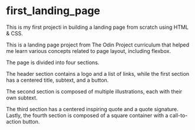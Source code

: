 # first_landing_page
This is my first projecti in building a landing page from scratch using HTML & CSS.

This is a landing page project from The Odin Project curriculum that helped me learn various concepts related to page layout, including flexbox. 

The page is divided into four sections.

The header section contains a logo and a list of links, while the first section has a centered title, subtext, and a button. 

The second section is composed of multiple illustrations, each with their own subtext. 

The third section has a centered inspiring quote and a quote signature. Lastly, the fourth section is composed of a square container with a call-to-action button.

